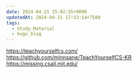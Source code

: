 ```yaml
---
date: 2024-04-21 15:02:55+0000
updatedAt: 2024-04-21 17:53:14+7580
tags:
  - Study-Material
  - hugo_blog
---
```

https://teachyourselfcs.com/
https://github.com/minnsane/TeachYourselfCS-KR
https://missing.csail.mit.edu/